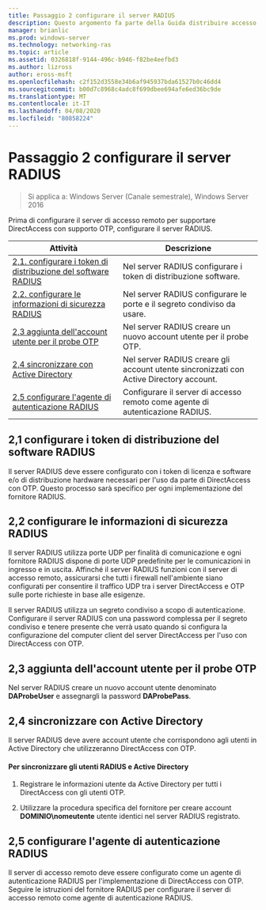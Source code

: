 ```yaml
---
title: Passaggio 2 configurare il server RADIUS
description: Questo argomento fa parte della Guida distribuire accesso remoto con l'autenticazione OTP in Windows Server 2016.
manager: brianlic
ms.prod: windows-server
ms.technology: networking-ras
ms.topic: article
ms.assetid: 0326818f-9144-496c-b946-f82be4eefbd3
ms.author: lizross
author: eross-msft
ms.openlocfilehash: c2f152d3558e34b6af945937bda61527b0c46dd4
ms.sourcegitcommit: b00d7c8968c4adc8f699dbee694afe6ed36bc9de
ms.translationtype: MT
ms.contentlocale: it-IT
ms.lasthandoff: 04/08/2020
ms.locfileid: "80858224"
---
```

# <a name="step-2-configure-the-radius-server"></a>Passaggio 2 configurare il server RADIUS

>Si applica a: Windows Server (Canale semestrale), Windows Server 2016

Prima di configurare il server di accesso remoto per supportare DirectAccess con supporto OTP, configurare il server RADIUS.  
  
|Attività|Descrizione|  
|----|--------|  
|[2,1. configurare i token di distribuzione del software RADIUS](#BKMK_1.1)|Nel server RADIUS configurare i token di distribuzione software.|  
|[2,2. configurare le informazioni di sicurezza RADIUS](#BKMK_1.2)|Nel server RADIUS configurare le porte e il segreto condiviso da usare.|  
|[2,3 aggiunta dell'account utente per il probe OTP](#BKMK_Probe)|Nel server RADIUS creare un nuovo account utente per il probe OTP.|  
|[2,4 sincronizzare con Active Directory](#BKMK_Active)|Nel server RADIUS creare gli account utente sincronizzati con Active Directory account.|  
|[2,5 configurare l'agente di autenticazione RADIUS](#BKMK_AuthAgent)|Configurare il server di accesso remoto come agente di autenticazione RADIUS.|  
  
## <a name="21-configure-the-radius-software-distribution-tokens"></a><a name="BKMK_1.1"></a>2,1 configurare i token di distribuzione del software RADIUS  
Il server RADIUS deve essere configurato con i token di licenza e software e/o di distribuzione hardware necessari per l'uso da parte di DirectAccess con OTP. Questo processo sarà specifico per ogni implementazione del fornitore RADIUS.  
  
## <a name="22-configure-the-radius-security-information"></a><a name="BKMK_1.2"></a>2,2 configurare le informazioni di sicurezza RADIUS  
Il server RADIUS utilizza porte UDP per finalità di comunicazione e ogni fornitore RADIUS dispone di porte UDP predefinite per le comunicazioni in ingresso e in uscita. Affinché il server RADIUS funzioni con il server di accesso remoto, assicurarsi che tutti i firewall nell'ambiente siano configurati per consentire il traffico UDP tra i server DirectAccess e OTP sulle porte richieste in base alle esigenze.  
  
Il server RADIUS utilizza un segreto condiviso a scopo di autenticazione. Configurare il server RADIUS con una password complessa per il segreto condiviso e tenere presente che verrà usato quando si configura la configurazione del computer client del server DirectAccess per l'uso con DirectAccess con OTP.  
  
## <a name="23-adding-user-account-for-otp-probing"></a><a name="BKMK_Probe"></a>2,3 aggiunta dell'account utente per il probe OTP  
Nel server RADIUS creare un nuovo account utente denominato **DAProbeUser** e assegnargli la password **DAProbePass**.  
  
## <a name="24-synchronize-with-active-directory"></a><a name="BKMK_Active"></a>2,4 sincronizzare con Active Directory  
Il server RADIUS deve avere account utente che corrispondono agli utenti in Active Directory che utilizzeranno DirectAccess con OTP.  
  
#### <a name="to-synchronize-the-radius-and-active-directory-users"></a>Per sincronizzare gli utenti RADIUS e Active Directory  
  
1.  Registrare le informazioni utente da Active Directory per tutti i DirectAccess con gli utenti OTP.  
  
2.  Utilizzare la procedura specifica del fornitore per creare account **DOMINIO\nomeutente** utente identici nel server RADIUS registrato.  
  
## <a name="25-configure-the-radius-authentication-agent"></a><a name="BKMK_AuthAgent"></a>2,5 configurare l'agente di autenticazione RADIUS  
Il server di accesso remoto deve essere configurato come un agente di autenticazione RADIUS per l'implementazione di DirectAccess con OTP. Seguire le istruzioni del fornitore RADIUS per configurare il server di accesso remoto come agente di autenticazione RADIUS.  
  


